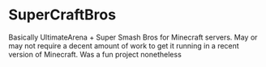 # SuperCraftBros

Basically UltimateArena + Super Smash Bros for Minecraft servers. May or may not require a decent amount of work to get it running in a recent version of Minecraft. Was a fun project nonetheless
